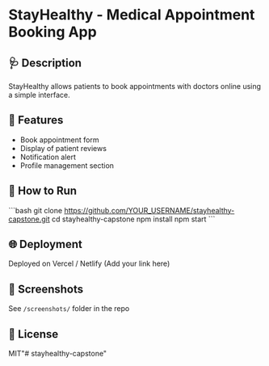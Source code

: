 # StayHealthy - Medical Appointment Booking App

## 🩺 Description
StayHealthy allows patients to book appointments with doctors online using a simple interface.

## 🔧 Features
- Book appointment form
- Display of patient reviews
- Notification alert
- Profile management section

## 🚀 How to Run
\`\`\`bash
git clone https://github.com/YOUR_USERNAME/stayhealthy-capstone.git
cd stayhealthy-capstone
npm install
npm start
\`\`\`

## 🌐 Deployment
Deployed on Vercel / Netlify (Add your link here)

## 📸 Screenshots
See `/screenshots/` folder in the repo

## 🪪 License
MIT"# stayhealthy-capstone" 
